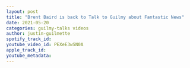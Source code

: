 ```yaml
---
layout: post
title: "Brent Baird is back to Talk to Guilmy about Fantastic News"
date: 2021-05-20
categories: guilmy-talks videos
author: justin-guilmette
spotify_track_id: 
youtube_video_id: PEXeE3wSN0A
apple_track_id: 
youtube_metadata: 
---
```

